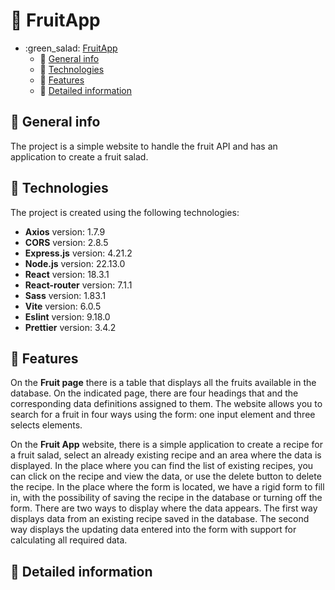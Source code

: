 # :green_salad: FruitApp

- :green\_salad: [FruitApp](#green_salad-fruitapp)
  - :grapes: [General info](#grapes-general-info)
  - :strawberry: [Technologies](#strawberry-technologies)
  - :banana: [Features](#banana-features)
  - :cherries: [Detailed information](#cherries-detailed-information)

## :grapes: General info

The project is a simple website to handle the fruit API and has an application to create a fruit salad.

## :strawberry: Technologies

The project is created using the following technologies:

- **Axios** version: 1.7.9
- **CORS** version: 2.8.5
- **Express.js** version: 4.21.2
- **Node.js** version: 22.13.0
- **React** version: 18.3.1
- **React-router** version: 7.1.1
- **Sass** version: 1.83.1
- **Vite** version: 6.0.5
- **Eslint** version: 9.18.0
- **Prettier** version: 3.4.2

## :banana: Features

 On the **Fruit page** there is a table that displays all the fruits available in the database. On the indicated page, there are four headings that and the corresponding data definitions assigned to them. The website allows you to search for a fruit in four ways using the form: one input element and three selects elements.
 
 On the **Fruit App** website, there is a simple application to create a recipe for a fruit salad, select an already existing recipe and an area where the data is displayed. In the place where you can find the list of existing recipes, you can click on the recipe and view the data, or use the delete button to delete the recipe. In the place where the form is located, we have a rigid form to fill in, with the possibility of saving the recipe in the database or turning off the form. There are two ways to display where the data appears. The first way displays data from an existing recipe saved in the database. The second way displays the updating data entered into the form with support for calculating all required data.

## :cherries: Detailed information
